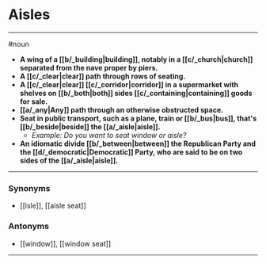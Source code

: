 # Aisles
---
#noun
- **A wing of a [[b/_building|building]], notably in a [[c/_church|church]] separated from the nave proper by piers.**
- **A [[c/_clear|clear]] path through rows of seating.**
- **A [[c/_clear|clear]] [[c/_corridor|corridor]] in a supermarket with shelves on [[b/_both|both]] sides [[c/_containing|containing]] goods for sale.**
- **[[a/_any|Any]] path through an otherwise obstructed space.**
- **Seat in public transport, such as a plane, train or [[b/_bus|bus]], that's [[b/_beside|beside]] the [[a/_aisle|aisle]].**
	- _Example: Do you want to seat window or aisle?_
- **An idiomatic divide [[b/_between|between]] the Republican Party and the [[d/_democratic|Democratic]] Party, who are said to be on two sides of the [[a/_aisle|aisle]].**
---
### Synonyms
- [[isle]], [[aisle seat]]
### Antonyms
- [[window]], [[window seat]]
---
